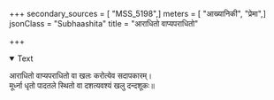 +++
secondary_sources = [ "MSS_5198",]
meters = [ "आख्यानिकी", "प्रेमा",]
jsonClass = "Subhaashita"
title = "आराधितो वाप्यपराधितो"

+++

<details open><summary>Text</summary>

आराधितो वाप्यपराधितो वा खलः करोत्येव सदापकारम्।  
मूर्ध्ना धृतो पादतले स्थितो वा दशत्यवश्यं खलु दन्दशूकः॥
</details>
